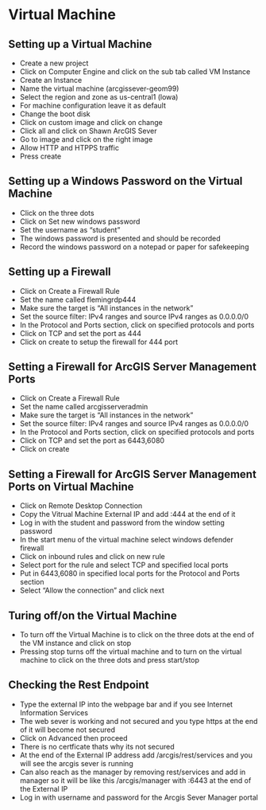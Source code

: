 # Virtual Machine 
## Setting up a Virtual Machine

- Create a new project 
- Click on Computer Engine and click on the sub tab called VM Instance
- Create an Instance 
- Name the virtual machine (arcgissever-geom99)
- Select the region and zone as us-central1 (lowa)
- For machine configuration leave it as default 
- Change the boot disk
- Click on custom image and click on change
- Click all and click on Shawn ArcGIS Sever
- Go to image and click on the right image 
- Allow HTTP and HTPPS traffic 
- Press create 


## Setting up a Windows Password on the Virtual Machine
- Click on the three dots
- Click on Set new windows password
- Set the username as “student”
- The windows password is presented and should be recorded
- Record the windows password on a notepad or paper for safekeeping


## Setting up a Firewall
- Click on Create a Firewall Rule
- Set the name called flemingrdp444
- Make sure the target is “All instances in the network”
- Set the source filter: IPv4 ranges and source IPv4 ranges as 0.0.0.0/0
- In the Protocol and Ports section, click on specified protocols and ports
- Click on TCP and set the port as 444
- Click on create to setup the firewall for 444 port

## Setting a Firewall for ArcGIS Server Management Ports
- Click on Create a Firewall Rule
- Set the name called arcgisserveradmin
- Make sure the target is “All instances in the network”
- Set the source filter: IPv4 ranges and source IPv4 ranges as 0.0.0.0/0
- In the Protocol and Ports section, click on specified protocols and ports
- Click on TCP and set the port as 6443,6080
- Click on create

## Setting a Firewall for ArcGIS Server Management Ports on Virtual Machine
- Click on Remote Desktop Connection 
- Copy the Vitrual Machine External IP and add :444 at the end of it
- Log in with the student and password from the window setting password 
- In the start menu of the virtual machine select windows defender firewall
- Click on inbound rules and click on new rule 
- Select port for the rule and select TCP and specified local ports
- Put in 6443,6080 in specified local ports for the Protocol and Ports section 
- Select “Allow the connection” and click next


## Turing off/on the Virtual Machine
- To turn off the Virtual Machine is to click on the three dots at the end of the VM instance and click on stop
- Pressing stop turns off the virtual machine and to turn on the virtual machine to click on the three dots and press start/stop


## Checking the Rest Endpoint
- Type the external IP into the webpage bar and if you see Internet Information Services
- The web sever is working and not secured and you type https at the end of it will become not secured
- Click on Advanced then proceed
- There is no certficate thats why its not secured 
- At the end of the External IP address add /arcgis/rest/services and you will see the arcgis sever is running 
- Can also reach as the manager by removing rest/services and add in manager so it will be like this /arcgis/manager with :6443 at the end of the External IP
- Log in with username and password for the Arcgis Sever Manager portal


